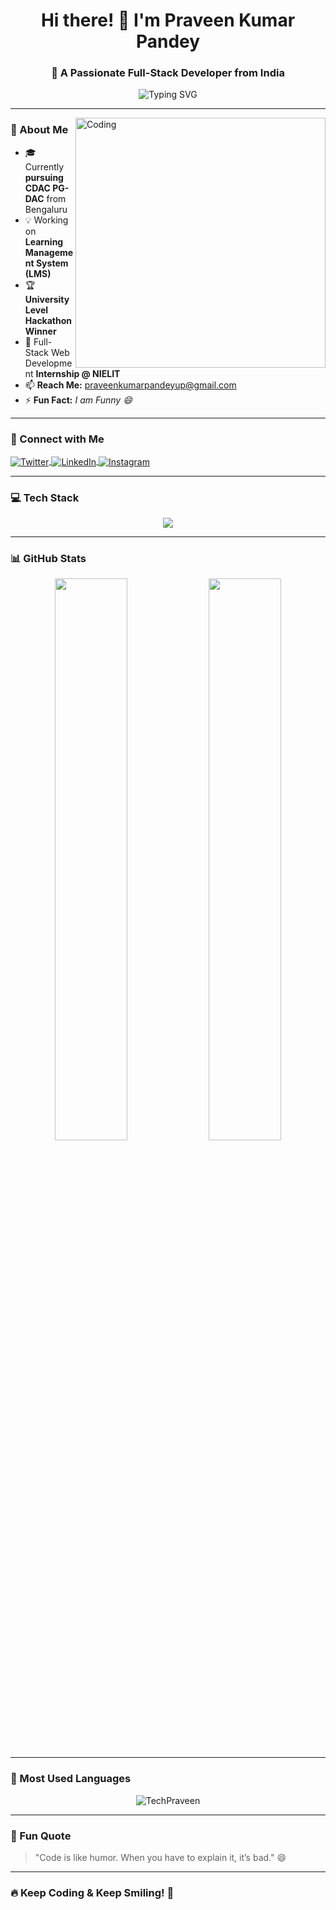 <h1 align="center">Hi there! 👋 I'm Praveen Kumar Pandey</h1>
<h3 align="center">🚀 A Passionate Full-Stack Developer from India</h3>

<p align="center">
  <img src="https://readme-typing-svg.herokuapp.com?font=Fira+Code&pause=1000&color=F7B801&center=true&vCenter=true&width=500&lines=Spring+Boot+%7C+React+%7C+Node.js;Java+%7C+SQL+%7C+MongoDB;Problem+Solver+%7C+Tech+Enthusiast;Open+Source+Contributor" alt="Typing SVG" />
</p>

---

<img align="right" alt="Coding" width="400" src="https://i.redd.it/bpxxqqvps4h91.gif"/>

### **🔹 About Me**
- 🎓 Currently **pursuing CDAC PG-DAC** from Bengaluru
- 💡 Working on **Learning Management System (LMS)**
- 🏆 **University Level Hackathon Winner**
- 🌱 Full-Stack Web Development **Internship @ NIELIT**
- 📫 **Reach Me:** [praveenkumarpandeyup@gmail.com](mailto:praveenkumarpandeyup@gmail.com)
- ⚡ **Fun Fact:** _I am Funny 😄_

---

### **📱 Connect with Me**
<p align="left">
  <a href="https://twitter.com/ipraveenkpandey" target="blank">
    <img align="center" src="https://skillicons.dev/icons?i=twitter" alt="Twitter" />
  </a>
  <a href="https://www.linkedin.com/in/praveen-kumar-pandey-a72005208/" target="blank">
    <img align="center" src="https://skillicons.dev/icons?i=linkedin" alt="LinkedIn" />
  </a>
  <a href="https://instagram.com/_praveen99" target="blank">
    <img align="center" src="https://skillicons.dev/icons?i=instagram" alt="Instagram" />
  </a>
</p>

---

### **💻 Tech Stack**
<p align="center">
  <img src="https://skillicons.dev/icons?i=java,spring,hibernate,javascript,html,css,bootstrap,tailwind,react,nodejs,express,mysql,mongodb,postman,git,github,vscode,linux" />
</p>

---

### **📊 GitHub Stats**
<p align="center">
  <img width="48%" src="https://github-readme-stats.vercel.app/api?username=TechPraveen&show_icons=true&theme=radical" />
  <img width="48%" src="https://github-readme-streak-stats.herokuapp.com?user=TechPraveen&theme=radical" />
</p>

---

### **🌟 Most Used Languages**
<p align="center">
  <img src="https://github-readme-stats.vercel.app/api/top-langs?username=TechPraveen&show_icons=true&locale=en&layout=compact&theme=radical" alt="TechPraveen" />
</p>

---

### **🎯 Fun Quote**
> "Code is like humor. When you have to explain it, it’s bad." 😄

---

### **🔥 Keep Coding & Keep Smiling! 🚀**
